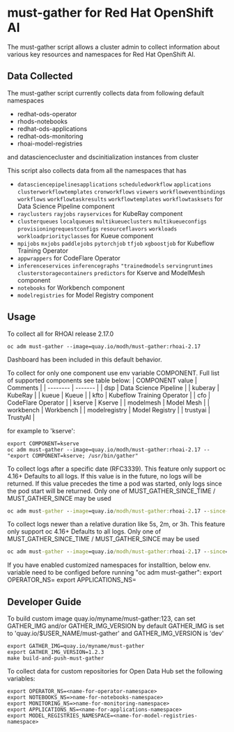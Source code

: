 # must-gather for Red Hat OpenShift AI

The must-gather script allows a cluster admin to collect information about various key resources and namespaces
for Red Hat OpenShift AI.

## Data Collected

The must-gather script currently collects data from following default namespaces

- redhat-ods-operator
- rhods-notebooks
- redhat-ods-applications
- redhat-ods-monitoring
- rhoai-model-registries

and datasciencecluster and dscinitialization instances from cluster

This script also collects data from all the namespaces that has

- `datasciencepipelinesapplications` `scheduledworkflow` `applications` `clusterworkflowtemplates` `cronworkflows` `viewers` `workfloweventbindings` `workflows` `workflowtaskresults` `workflowtemplates` `workflowtasksets` for Data Science Pipeline component
- `rayclusters` `rayjobs` `rayservices` for KubeRay component
- `clusterqueues` `localqueues` `multikueueclusters` `multikueueconfigs` `provisioningrequestconfigs` `resourceflavors` `workloads` `workloadpriorityclasses` for Kueue component
- `mpijobs` `mxjobs` `paddlejobs` `pytorchjob` `tfjob` `xgboostjob`  for Kubeflow Training Operator
- `appwrappers` for CodeFlare Operator
- `inferenceservices` `inferencegraphs` `"trainedmodels` `servingruntimes` `clusterstoragecontainers` `predictors` for Kserve and ModelMesh component
- `notebooks` for Workbench component
- `modelregistries` for Model Registry component

## Usage

To collect all for RHOAI release 2.17.0

```
oc adm must-gather --image=quay.io/modh/must-gather:rhoai-2.17
```

Dashboard has been included in this default behavior.

To collect for only one component use env variable COMPONENT.
Full list of supported components see table below:
| COMPONENT value    | Comments |
| -------- | ------- |
| dsp  | Data Science Pipeline    |
| kuberay |  KubeRay     |
| kueue    | Kueue    |
| kfto | Kubeflow Training Operator |
| cfo | CodeFlare Operator |
| kserve    | Kserve    |
| modelmesh  | Model Mesh   |
| workbench | Workbench    |
| modelregistry | Model Registry |
| trustyai | TrustyAI |

for example to 'kserve':

```
export COMPONENT=kserve
oc adm must-gather --image=quay.io/modh/must-gather:rhoai-2.17 -- "export COMPONENT=kserve; /usr/bin/gather"
```

To collect logs after a specific date (RFC3339). This feature only support oc 4.16+
Defaults to all logs.
If this value is in the future, no logs will be returned.
If this value precedes the time a pod was started, only logs since the pod start will be returned.
Only one of MUST_GATHER_SINCE_TIME / MUST_GATHER_SINCE may be used

```cmd
oc adm must-gather --image=quay.io/modh/must-gather:rhoai-2.17 --since-time=2024-05-02T14:01:23Z
```

To collect logs newer than a relative duration like 5s, 2m, or 3h. This feature only support oc 4.16+
Defaults to all logs.
Only one of MUST_GATHER_SINCE_TIME / MUST_GATHER_SINCE may be used

```cmd
oc adm must-gather --image=quay.io/modh/must-gather:rhoai-2.17 --since=3h
```

If you have enabled customized namespaces for installtion, below env. variable need to be configed before running "oc adm must-gather":
export OPERATOR_NS=<your-operator-namespace>
export APPLICATIONS_NS=<your-applications-namespace>

## Developer Guide

To build custom image quay.io/myname/must-gather:123, can set GATHER_IMG and/or GATHER_IMG_VERSION
by default GATHER_IMG is set to 'quay.io/$USER_NAME/must-gather' and GATHER_IMG_VERSION is 'dev'

```
export GATHER_IMG=quay.io/myname/must-gather
export GATHER_IMG_VERSION=1.2.3
make build-and-push-must-gather

```

To collect data for custom repositories for Open Data Hub set the following variables:

```
export OPERATOR_NS=<name-for-operator-namespace>
export NOTEBOOKS_NS=>name-for-notebooks-namespace>
export MONITORING_NS=>name-for-monitoring-namespace>
export APPLICATIONS_NS=<name-for-applications-namespace>
export MODEL_REGISTRIES_NAMESPACE=<name-for-model-registries-namespace>

```
